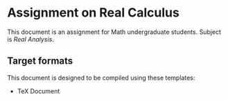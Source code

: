 # Assignment on Real Calculus
This document is an assignment for Math undergraduate students. Subject is _Real Analysis_.

## Target formats
This document is designed to be compiled using these templates:

- TeX Document
